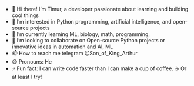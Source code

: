 - 👋 Hi there! I’m Timur, a developer passionate about learning and building cool things
- 👀 I’m interested in Python programming, artificial intelligence, and open-source projects
- 🌱 I’m currently learning ML, biology, math, programming, 
- 💞️ I’m looking to collaborate on Open-source Python projects or innovative ideas in automation and AI, ML
- 📫 How to reach me telegram  @Son_of_King_Arthur
- 😄 Pronouns: He
- ⚡ Fun fact: I can write code faster than I can make a cup of coffee. ☕ Or at least I try!


<!---
TimurGilmutpr/TimurGilmutpr is a ✨ special ✨ repository because its `README.md` (this file) appears on your GitHub profile.
You can click the Preview link to take a look at your changes.
--->
